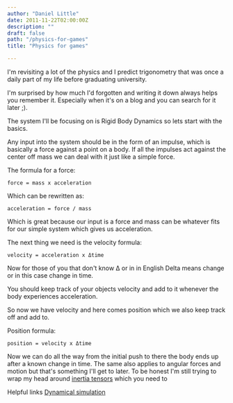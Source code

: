```yaml
---
author: "Daniel Little"
date: 2011-11-22T02:00:00Z
description: ""
draft: false
path: "/physics-for-games"
title: "Physics for games"

---
```


I'm revisiting a lot of the physics and I predict trigonometry that was once a daily part of my life before graduating university.

I'm surprised by how much I'd forgotten and writing it down always helps you remember it. Especially when it's on a blog and you can search for it later ;).

The system I'll be focusing on is Rigid Body Dynamics so lets start with the basics.

Any input into the system should be in the form of an impulse, which is basically a force against a point on a body. If all the impulses act against the center off mass we can deal with it just like a simple force.

The formula for a force:

    force = mass x acceleration

Which can be rewritten as:

    acceleration = force / mass

Which is great because our input is a force and mass can be whatever fits for our simple system which gives us acceleration.

The next thing we need is the velocity formula:

    velocity = acceleration x Δtime

Now for those of you that don't know Δ or in in English Delta means change or in this case change in time.

You should keep track of your objects velocity and add to it whenever the body experiences acceleration.

So now we have velocity and here comes position which we also keep track off and add to.

Position formula:

    position = velocity x Δtime

Now we can do all the way from the initial push to there the body ends up after a known change in time. The same also applies to angular forces and motion but that's something I'll get to later. To be honest I'm still trying to wrap my head around [inertia tensors](https://en.wikipedia.org/wiki/Inertia_tensor) which you need to

Helpful links
[Dynamical simulation](https://en.wikipedia.org/wiki/Dynamical_simulation)


